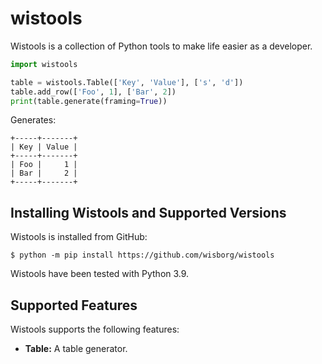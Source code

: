# wistools
Wistools is a collection of Python tools to make life easier as a developer.

```python
import wistools

table = wistools.Table(['Key', 'Value'], ['s', 'd'])
table.add_row(['Foo', 1], ['Bar', 2])
print(table.generate(framing=True))
```

Generates:

```
+-----+-------+
| Key | Value |
+-----+-------+
| Foo |     1 |
| Bar |     2 |
+-----+-------+
```

## Installing Wistools and Supported Versions

Wistools is installed from GitHub:

```shell
$ python -m pip install https://github.com/wisborg/wistools
```

Wistools have been tested with Python 3.9.

## Supported Features

Wistools supports the following features:

* **Table:** A table generator.

